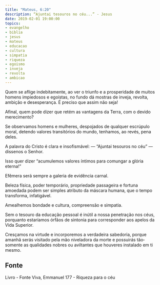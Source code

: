```yaml
---
title: "Mateus, 6:20"
description: “Ajuntai tesouros no céu...” - Jesus
date: 2019-02-01 19:00:00
topics: 
- evangelho
- biblia
- jesus
- mateus
- educacao
- cultura
- simpatia
- riqueza
- egoismo
- inveja
- revolta
- ambicao
---
```


Quem se aflige indebitamente, ao ver o triunfo e a prosperidade de muitos
homens impiedosos e egoístas, no fundo dá mostras de inveja, revolta, ambição e
desesperança. É preciso que assim não seja!

Afinal, quem pode dizer que retém as vantagens da Terra, com o devido
merecimento?

Se observamos homens e mulheres, despojados de qualquer escrúpulo
moral, detendo valores transitórios do mundo, tenhamos, ao revés, pena deles.

A palavra do Cristo é clara e insofismável:
— “Ajuntai tesouros no céu” — disse­nos o Senhor.

Isso quer dizer “acumulemos valores íntimos para comungar a glória
eterna!”

Efêmera será sempre a galeria de evidência carnal.

Beleza física, poder temporário, propriedade passageira e fortuna amoedada
podem ser simples atributo da máscara humana, que o tempo transforma, infatigável.

Amealhemos bondade e cultura, compreensão e simpatia.

Sem o tesouro da educação pessoal é inútil a nossa penetração nos céus,
porquanto estaríamos órfãos de sintonia para corresponder aos apelos da Vida
Superior.

Cresçamos na virtude e incorporemos a verdadeira sabedoria, porque
amanhã serás visitado pela mão niveladora da morte e possuirás tão­somente as
qualidades nobres ou aviltantes que houveres instalado em ti mesmo.


## Fonte
Livro - Fonte Viva, Emmanuel
177 - Riqueza para o céu
